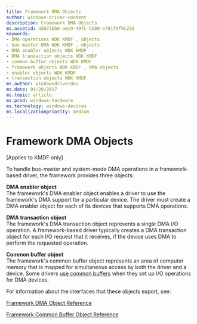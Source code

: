 ```yaml
---
title: Framework DMA Objects
author: windows-driver-content
description: Framework DMA Objects
ms.assetid: a5073bb0-a8c9-49fc-b280-e781f9f9c256
keywords:
- DMA operations WDK KMDF , objects
- bus-master DMA WDK KMDF , objects
- DMA enabler objects WDK KMDF
- DMA transaction objects WDK KMDF
- common buffer objects WDK KMDF
- framework objects WDK KMDF , DMA objects
- enabler objects WDK KMDF
- transaction objects WDK KMDF
ms.author: windowsdriverdev
ms.date: 04/20/2017
ms.topic: article
ms.prod: windows-hardware
ms.technology: windows-devices
ms.localizationpriority: medium
---
```


# Framework DMA Objects


\[Applies to KMDF only\]




To handle bus-master and system-mode DMA operations in a framework-based driver, the framework provides three objects:

<a href="" id="dma-enabler-object"></a>**DMA enabler object**  
The framework's DMA enabler object enables a driver to use the framework's DMA support for a particular device. The driver must create a DMA enabler object for each of its devices that supports DMA operations.

<a href="" id="dma-transaction-object"></a>**DMA transaction object**  
The framework's DMA transaction object represents a single DMA I/O operation. A framework-based driver typically creates a DMA transaction object for each I/O request that it receives, if the device uses DMA to perform the requested operation.

<a href="" id="common-buffer-object"></a>**Common buffer object**  
The framework's common buffer object represents an area of computer memory that is mapped for simultaneous access by both the driver and a device. Some drivers [use common buffers](using-common-buffers.md) when they set up I/O operations for DMA devices.

For information about the interfaces that these objects export, see:

[Framework DMA Object Reference](https://msdn.microsoft.com/library/windows/hardware/dn265634)

[Framework Common Buffer Object Reference](https://msdn.microsoft.com/library/windows/hardware/dn265627)

 

 





